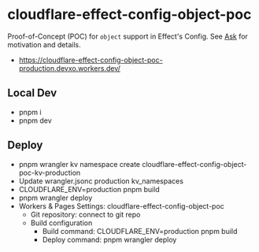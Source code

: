 # cloudflare-effect-config-object-poc

Proof-of-Concept (POC) for `object` support in Effect's Config. See [Ask](./Ask.md) for motivation and details.

- https://cloudflare-effect-config-object-poc-production.devxo.workers.dev/

## Local Dev

- pnpm i
- pnpm dev

## Deploy

- pnpm wrangler kv namespace create cloudflare-effect-config-object-poc-kv-production
- Update wrangler.jsonc production kv_namespaces
- CLOUDFLARE_ENV=production pnpm build
- pnpm wrangler deploy
- Workers & Pages Settings: cloudflare-effect-config-object-poc
  - Git repository: connect to git repo
  - Build configuration
    - Build command: CLOUDFLARE_ENV=production pnpm build
    - Deploy command: pnpm wrangler deploy


